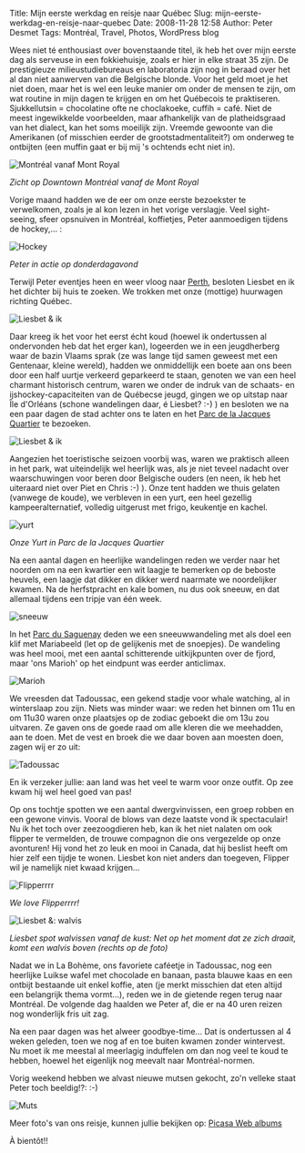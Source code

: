 Title: Mijn eerste werkdag en reisje naar Québec
Slug: mijn-eerste-werkdag-en-reisje-naar-quebec
Date: 2008-11-28 12:58
Author: Peter Desmet
Tags: Montréal, Travel, Photos, WordPress blog

Wees niet té enthousiast over bovenstaande titel, ik heb het over mijn eerste dag als serveuse in een fokkiehuisje, zoals er hier in elke straat 35 zijn. De prestigieuze milieustudiebureaus en laboratoria zijn nog in beraad over het al dan niet aanwerven van die Belgische blonde. Voor het geld moet je het niet doen, maar het is wel een leuke manier om onder de mensen te zijn, om wat routine in mijn dagen te krijgen en om het Québecois te praktiseren. Sjukkellutsin = chocolatine ofte ne choclakoeke, cuffih = café. Niet de meest ingewikkelde voorbeelden, maar afhankelijk van de platheidsgraad van het dialect, kan het soms moeilijk zijn. Vreemde gewoonte van die Amerikanen (of misschien eerder de grootstadmentaliteit?) om onderweg te ontbijten (een muffin gaat er bij mij 's ochtends echt niet in).

![Montréal vanaf Mont Royal](http://lh4.ggpht.com/_cvGWRFf-ypY/SS3ZIosk21I/AAAAAAAACNg/eO7-PE31SQk/s800/DSC01308.JPG)

*Zicht op Downtown Montréal vanaf de Mont Royal*

Vorige maand hadden we de eer om onze eerste bezoekster te verwelkomen, zoals je al kon lezen in het vorige verslagje. Veel sight-seeing, sfeer opsnuiven in Montréal, koffietjes, Peter aanmoedigen tijdens de hockey,... :

![Hockey](http://lh4.ggpht.com/_cvGWRFf-ypY/SS3YBU_JvDI/AAAAAAAACNM/o5lxdGbJ5Wc/s800/DSC01192.JPG)

*Peter in actie op donderdagavond*

Terwijl Peter eventjes heen en weer vloog naar [Perth](|filename|/2009/fremantle-australie.md), besloten Liesbet en ik het dichter bij huis te zoeken. We trokken met onze (mottige) huurwagen richting Québec.

![Liesbet & ik](http://lh4.ggpht.com/_cvGWRFf-ypY/SS3YonM0-FI/AAAAAAAACNU/KPPbpVDFj38/s800/DSC01291.JPG)

Daar kreeg ik het voor het eerst écht koud (hoewel ik ondertussen al ondervonden heb dat het erger kan), logeerden we in een jeugdherberg waar de bazin Vlaams sprak (ze was lange tijd samen geweest met een Gentenaar, kleine wereld), hadden we onmiddellijk een boete aan ons been door een half uurtje verkeerd geparkeerd te staan, genoten we van een heel charmant historisch centrum, waren we onder de indruk van de schaats- en ijshockey-capaciteiten van de Québecse jeugd, gingen we op uitstap naar Île d'Orléans (schone wandelingen daar, é Liesbet? :-) ) en besloten we na een paar dagen de stad achter ons te laten en het [Parc de la Jacques Quartier](http://fr.wikipedia.org/wiki/Parc_national_de_la_Jacques-Cartier) te bezoeken.

![Liesbet & ik](http://lh3.ggpht.com/_cvGWRFf-ypY/SS3Z5HcVvUI/AAAAAAAACNk/OzdQuvwVlYU/s640/DSC01326.JPG)

Aangezien het toeristische seizoen voorbij was, waren we praktisch alleen in het park, wat uiteindelijk wel heerlijk was, als je niet teveel nadacht over waarschuwingen voor beren door Belgische ouders (en neen, ik heb het uiteraard niet over Piet en Chris :-) ). Onze tent hadden we thuis gelaten (vanwege de koude), we verbleven in een yurt, een heel gezellig kampeeralternatief, volledig uitgerust met frigo, keukentje en kachel.

![yurt](http://lh5.ggpht.com/_cvGWRFf-ypY/SS3ahVA2rEI/AAAAAAAACNs/wEEC5IKrW0Q/s800/DSC01418.JPG)

*Onze Yurt in Parc de la Jacques Quartier*

Na een aantal dagen en heerlijke wandelingen reden we verder naar het noorden om na een kwartier een wit laagje te bemerken op de beboste heuvels, een laagje dat dikker en dikker werd naarmate we noordelijker kwamen. Na de herfstpracht en kale bomen, nu dus ook sneeuw, en dat allemaal tijdens een tripje van één week.

![sneeuw](http://lh6.ggpht.com/_cvGWRFf-ypY/SS3caW1v38I/AAAAAAAACOQ/1RhzldV7XQM/s800/DSC01553.JPG)

In het [Parc du Saguenay](http://fr.wikipedia.org/wiki/Parc_national_du_Saguenay) deden we een sneeuwwandeling met als doel een klif met Mariabeeld (let op de gelijkenis met de snoepjes). De wandeling was heel mooi, met een aantal schitterende uitkijkpunten over de fjord, maar 'ons Marioh' op het eindpunt was eerder anticlimax.

![Marioh](https://lh6.googleusercontent.com/_cvGWRFf-ypY/SQit7dGkFmI/AAAAAAAACFk/t0_4Yje369o/s800/DSC01557.JPG)

We vreesden dat Tadoussac, een gekend stadje voor whale watching, al in winterslaap zou zijn. Niets was minder waar: we reden het binnen om 11u en om 11u30 waren onze plaatsjes op de zodiac geboekt die om 13u zou uitvaren. Ze gaven ons de goede raad om alle kleren die we meehadden, aan te doen. Met de vest en broek die we daar boven aan moesten doen, zagen wij er zo uit:

![Tadoussac](http://lh4.ggpht.com/_cvGWRFf-ypY/SS3bjF7yJnI/AAAAAAAACOE/Jzj_CY4COtc/s800/DSC01602.JPG)

En ik verzeker jullie: aan land was het veel te warm voor onze outfit. Op zee kwam hij wel heel goed van pas!

Op ons tochtje spotten we een aantal dwergvinvissen, een groep robben en een gewone vinvis. Vooral de blows van deze laatste vond ik spectaculair! Nu ik het toch over zeezoogdieren heb, kan ik het niet nalaten om ook flipper te vermelden, de trouwe compagnon die ons vergezelde op onze avonturen! Hij vond het zo leuk en mooi in Canada, dat hij beslist heeft om hier zelf een tijdje te wonen. Liesbet kon niet anders dan toegeven, Flipper wil je namelijk niet kwaad krijgen...

![Flipperrrr](http://lh6.ggpht.com/_cvGWRFf-ypY/SS3arVVTjEI/AAAAAAAACNw/P_eEtLbznUA/s800/DSC01485.JPG)

*We love Flipperrrr!*

![Liesbet &: walvis](http://lh6.ggpht.com/_cvGWRFf-ypY/SS3c-LHUUiI/AAAAAAAACOg/aMaQ3MFh88A/s800/DSC01592.JPG)

*Liesbet spot walvissen vanaf de kust: Net op het moment dat ze zich draait, komt een walvis boven (rechts op de foto)*

Nadat we in La Bohème, ons favoriete caféetje in Tadoussac, nog een heerlijke Luikse wafel met chocolade en banaan, pasta blauwe kaas en een ontbijt bestaande uit enkel koffie, aten (je merkt misschien dat eten altijd een belangrijk thema vormt...), reden we in de gietende regen terug naar Montréal. De volgende dag haalden we Peter af, die er na 40 uren reizen nog wonderlijk fris uit zag.

Na een paar dagen was het alweer goodbye-time... Dat is ondertussen al 4 weken geleden, toen we nog af en toe buiten kwamen zonder wintervest. Nu moet ik me meestal al meerlagig induffelen om dan nog veel te koud te hebben, hoewel het eigenlijk nog meevalt naar Montréal-normen.

Vorig weekend hebben we alvast nieuwe mutsen gekocht, zo'n velleke staat Peter toch beeldig!?: :-)

![Muts](http://lh3.ggpht.com/_cvGWRFf-ypY/SSrjZr0SONI/AAAAAAAACMk/fGX-tvfGPR0/s720/P1050603.JPG)

Meer foto's van ons reisje, kunnen jullie bekijken op: [Picasa Web albums](http://picasaweb.google.com/lienterryn/ReisjeMetLiesbet)

À bientôt!!